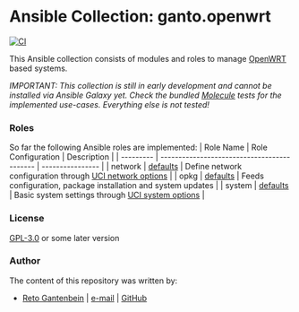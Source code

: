 # Ansible Collection: ganto.openwrt

[![CI](https://github.com/ganto/ansible-openwrt/workflows/CI/badge.svg?event=push)](https://github.com/ganto/ansible-openwrt/actions?query=workflow%3ACI)

This Ansible collection consists of modules and roles to manage [OpenWRT](https://openwrt.org/) based systems.

_IMPORTANT: This collection is still in early development and cannot be installed via Ansible Galaxy yet. Check the bundled [Molecule](https://molecule.readthedocs.io/) tests for the implemented use-cases. Everything else is not tested!_

### Roles

So far the following Ansible roles are implemented:
| Role Name | Role Configuration                          | Description      |
| --------- | ------------------------------------------- | ---------------- |
| network   | [defaults](roles/network/defaults/main.yml) | Define network configuration through [UCI network options](https://openwrt.org/docs/guide-user/network/ucicheatsheet) |
| opkg      | [defaults](roles/opkg/defaults/main.yml)    | Feeds configuration, package installation and system updates |
| system    | [defaults](roles/system/defaults/main.yml)  | Basic system settings through [UCI system options](https://openwrt.org/docs/guide-user/base-system/system_configuration) |


### License

[GPL-3.0](https://spdx.org/licenses/GPL-3.0-or-later.html) or some later version


### Author

The content of this repository was written by:

- [Reto Gantenbein](https://linuxmonk.ch/) | [e-mail](mailto:reto.gantenbein@linuxmonk.ch) | [GitHub](https://github.com/ganto)
